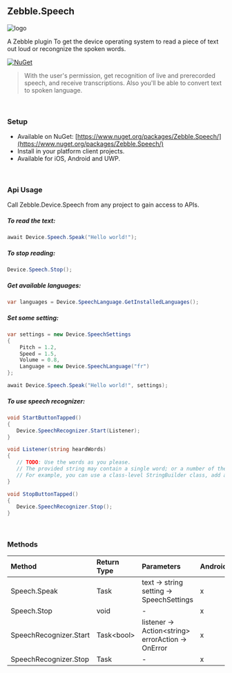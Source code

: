 ﻿[logo]: https://raw.githubusercontent.com/Geeksltd/Zebble.Speech/master/Shared/NuGet/Icon.png "Zebble.Speech"


## Zebble.Speech

![logo]

A Zebble plugin To get the device operating system to read a piece of text out loud or recongnize the spoken words.


[![NuGet](https://img.shields.io/nuget/v/Zebble.Speech.svg?label=NuGet)](https://www.nuget.org/packages/Zebble.Speech/)

> With the user's permission, get recognition of live and prerecorded speech, and receive transcriptions. Also you'll be able to convert text to spoken language.

<br>


### Setup
* Available on NuGet: [https://www.nuget.org/packages/Zebble.Speech/](https://www.nuget.org/packages/Zebble.Speech/)
* Install in your platform client projects.
* Available for iOS, Android and UWP.
<br>


### Api Usage
Call Zebble.Device.Speech from any project to gain access to APIs.

##### To read the text:
```csharp
await Device.Speech.Speak("Hello world!");
```
##### To stop reading:
```csharp
Device.Speech.Stop();
```
##### Get available languages:
```csharp
var languages = Device.SpeechLanguage.GetInstalledLanguages();
```
##### Set some setting:
```csharp
var settings = new Device.SpeechSettings
{
    Pitch = 1.2, 
    Speed = 1.5,
    Volume = 0.8,
    Language = new Device.SpeechLanguage("fr")
};

await Device.Speech.Speak("Hello world!", settings);
```
##### To use speech recognizer:
```csharp
void StartButtonTapped()
{
   Device.SpeechRecognizer.Start(Listener);
}

void Listener(string heardWords)
{
   // TODO: Use the words as you please. 
   // The provided string may contain a single word; or a number of them.
   // For example, you can use a class-level StringBuilder class, add all heard words to it, and show the concatenated result on the screen.
}

void StopButtonTapped()
{
   Device.SpeechRecognizer.Stop();
}
```

<br>

### Methods
| Method       | Return Type  | Parameters                          | Android | iOS | Windows |
| :----------- | :----------- | :-----------                        | :------ | :-- | :------ |
| Speech.Speak        | Task         | text -> string<br> setting -> SpeechSettings| x       | x   | x       |
| Speech.Stop         | void         | -                                   | x     | x   | x
| SpeechRecognizer.Start | Task<bool&gt; | listener -> Action<string&gt; errorAction -> OnError | x | x | x
| SpeechRecognizer.Stop | Task | - | x | x | x